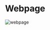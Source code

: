 # Webpage
![webpage](https://user-images.githubusercontent.com/107345317/187755264-2f19616d-f15d-4273-8c39-016c09d222bf.png)
